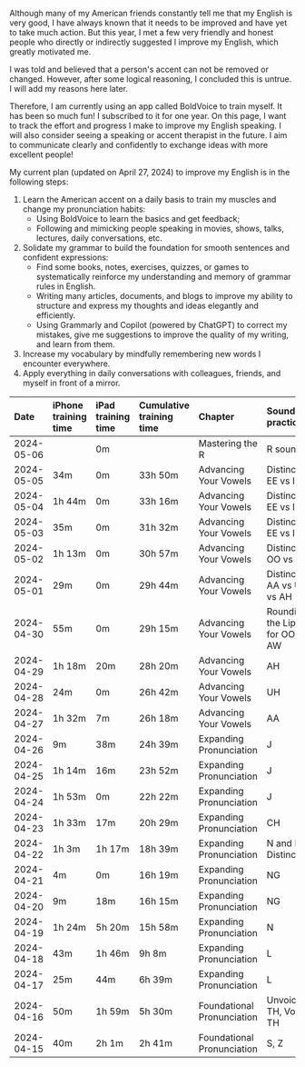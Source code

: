 Although many of my American friends constantly tell me that my English is very good, I have always known that it needs to be improved and have yet to take much action. But this year, I met a few very friendly and honest people who directly or indirectly suggested I improve my English, which greatly motivated me. 

I was told and believed that a person's accent can not be removed or changed. However, after some logical reasoning, I concluded this is untrue. I will add my reasons here later. 

Therefore, I am currently using an app called BoldVoice to train myself. It has been so much fun! I subscribed to it for one year. On this page, I want to track the effort and progress I make to improve my English speaking. I will also consider seeing a speaking or accent therapist in the future. I aim to communicate clearly and confidently to exchange ideas with more excellent people!

My current plan (updated on April 27, 2024) to improve my English is in the following steps:

1. Learn the American accent on a daily basis to train my muscles and change my pronunciation habits:
   - Using BoldVoice to learn the basics and get feedback;
   - Following and mimicking people speaking in movies, shows, talks, lectures, daily conversations, etc. 
2. Solidate my grammar to build the foundation for smooth sentences and confident expressions:
   - Find some books, notes, exercises, quizzes, or games to systematically reinforce my understanding and memory of grammar rules in English.
   - Writing many articles, documents, and blogs to improve my ability to structure and express my thoughts and ideas elegantly and efficiently. 
   - Using Grammarly and Copilot (powered by ChatGPT) to correct my mistakes, give me suggestions to improve the quality of my writing, and learn from them.
3. Increase my vocabulary by mindfully remembering new words I encounter everywhere.  
3. Apply everything in daily conversations with colleagues, friends, and myself in front of a mirror.


| Date        | iPhone training time | iPad training time | Cumulative training time | Chapter | Sound practiced | Example words | 
| :-----      | :-----     | :-----    | :-----     | :----         | :-----    | :--- |
| 2024-05-06  |            | 0m        |            |  Mastering the R          |  R sound       | rain, driver              |
| 2024-05-05  | 34m        | 0m        |  33h 50m   |  Advancing Your Vowels        | Distinction: EE vs IH       | spirit,  ceiling [S.EE.L.IH.NG]          |                  
| 2024-05-04  | 1h 44m     | 0m        |  33h 16m   |  Advancing Your Vowels        | Distinction: EE vs IH       |  green[G.R.EE.N], lift[L.IH.F.T]        |
| 2024-05-03  | 35m        | 0m        |  31h 32m   |  Advancing Your Vowels        | Distinction: EE vs IH  |   heat, hit            |
| 2024-05-02  | 1h 13m     | 0m        |  30h 57m   |  Advancing Your Vowels        | Distinction: OO vs U         |     mute, look         |
| 2024-05-01  | 29m        | 0m        |  29h 44m   |  Advancing Your Vowels        | Distinction: AA vs UH vs AH     |   hat, hut, hot     |
| 2024-04-30  | 55m        | 0m        |  29h 15m   |  Advancing Your Vowels        | Rounding the Lips for OO and AW| tune, strawberry  |
| 2024-04-29  | 1h 18m     | 20m       |  28h 20m   |  Advancing Your Vowels        | AH       | stop, watch  |
| 2024-04-28  | 24m        | 0m        |  26h 42m   |  Advancing Your Vowels        | UH       | cut          |
| 2024-04-27  | 1h 32m     | 7m        |  26h 18m   |  Advancing Your Vowels        | AA       | class, cat   |
| 2024-04-26  | 9m         | 38m       |  24h 39m   |  Expanding Pronunciation      |  J       | judge        |
| 2024-04-25  | 1h 14m     | 16m       |  23h 52m   |  Expanding Pronunciation      |  J       | journalist   |
| 2024-04-24  | 1h 53m     | 0m        |  22h 22m   |  Expanding Pronunciation      |  J       | conjugation  |
| 2024-04-23  | 1h 33m     | 17m       |  20h 29m   |  Expanding Pronunciation      |  CH      | approachable |
| 2024-04-22  | 1h 3m      | 1h 17m    |  18h 39m   |  Expanding Pronunciation      |  N and L Distinction | doll, mental |
| 2024-04-21  | 4m         | 0m        |  16h 19m   |  Expanding Pronunciation      |    NG    | Jumping-off point |
| 2024-04-20  | 9m         | 18m       |  16h 15m   |  Expanding Pronunciation      |    NG    | blessing |
| 2024-04-19  | 1h 24m     | 5h 20m    |  15h 58m   |  Expanding Pronunciation      |    N     | original |
| 2024-04-18  | 43m        | 1h 46m    |  9h 8m     |  Expanding Pronunciation      |    L       | angel |
| 2024-04-17  | 25m        | 44m       |  6h 39m    |  Expanding Pronunciation      |    L     | well  |
| 2024-04-16  | 50m        | 1h 59m    |  5h 30m    |  Foundational Pronunciation    |   Unvoiced TH, Voiced TH  | healthy, southern |
| 2024-04-15  | 40m        | 2h 1m     |  2h 41m    |  Foundational Pronunciation  |  S, Z   | assess, position|


